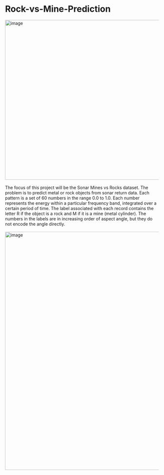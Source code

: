 # Rock-vs-Mine-Prediction
<div>
<img width="522" alt="image" align="center" src="https://github.com/aniketpathak028/Rock-vs-Mine-Prediction/assets/74519511/f4442158-fc40-400a-921a-27a2e6d98842">
</div>
<br>
<div>
The focus of this project will be the Sonar Mines vs Rocks dataset. The problem is to predict metal or rock objects from sonar return data. Each pattern is a set of 60 numbers in the range 0.0 to 1.0. Each number represents the energy within a particular frequency band, integrated over a certain period of time. The label associated with each record contains the letter R if the object is a rock and M if it is a mine (metal cylinder). The numbers in the labels are in increasing order of aspect angle, but they do not encode the angle directly.
</div>
<br>
<img width="778" alt="image" src="https://github.com/aniketpathak028/Rock-vs-Mine-Prediction/assets/74519511/d6164f6c-808c-4b79-9bb3-487bfd073fc6">
</div>


